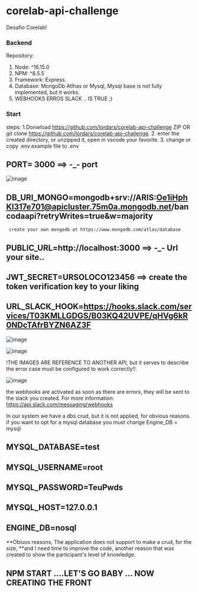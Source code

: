 # corelab-api-challenge
Desafio Corelab!


### Backend
Repository: 
1. Node: ^16.15.0
2. NPM: ^8.5.5
3. Framework: Express.
4. Database: MongoDb Atlhas or Mysql, Mysql base is not fully implemented, but it works.
5. WEBHOOKS ERROS SLACK .. IS TRUE ;)

### Start
  steps:
  1.Donwload https://github.com/lordars/corelab-api-challenge ZIP OR git clone https://github.com/lordars/corelab-api-challenge.
  2. enter the created directory, or unzipped it, open in vscode your favorite.
  3. change or copy .env.example file to .env


  
  ## PORT= 3000  ==> -_- port
  
   ![image](https://user-images.githubusercontent.com/40031403/177888752-22f91a9c-e567-4a74-b095-afc7d3ddb9b9.png)
   
  ## DB_URI_MONGO=mongodb+srv://ARIS:Oe1iHphKI317e701@apicluster.75m0a.mongodb.net/bancodaapi?retryWrites=true&w=majority
  
     create your own mongodb at https://www.mongodb.com/atlas/database
     
    

  
  ## PUBLIC_URL=http://localhost:3000   ==> -_- Url your site..
  ## JWT_SECRET=URSOLOCO123456 ==> create the token verification key to your liking
  
  
  ## URL_SLACK_HOOK=https://hooks.slack.com/services/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 
  
  ![image](https://user-images.githubusercontent.com/40031403/177889350-2ccb29e3-9a1e-42c7-93fc-a273578312c6.png)
  
  ![image](https://user-images.githubusercontent.com/40031403/177889512-3335d0db-a9eb-447f-b7cc-fed508d168d4.png)
  
  !THE IMAGES ARE REFERENCE TO ANOTHER API, but it serves to describe the error case must be configured to work correctly!!.
  
  ![image](https://user-images.githubusercontent.com/40031403/177890325-6bccad70-5b50-449d-961b-6d109dfdb530.png)
   
   the webhooks are activated as soon as there are errors, they will be sent to the slack you created. For more information:
   https://api.slack.com/messaging/webhooks
  
  In our system we have a dbs crud, but it is not applied, for obvious reasons.
if you want to opt for a mysql database you must change Engine_DB = mysql

  ##  MYSQL_DATABASE=test
  ##  MYSQL_USERNAME=root
  ##  MYSQL_PASSWORD=TeuPwds
  ##   MYSQL_HOST=127.0.0.1
  ##   ENGINE_DB=nosql  

  **Obiuos reasons, The application does not support to make a crud, for the size,
  **and I need time to improve the code, another reason that was created to show the participant's level of knowledge.
  
  
  ## NPM START  ....LET'S GO BABY ... NOW CREATING THE FRONT
